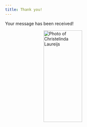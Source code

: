 ```yaml
---
title: Thank you!
---
```


Your message has been received!

<img src="/octopus-balloons.png" alt="Photo of Christelinda Laureijs" width="300" height="300" style="display: block; margin-left: auto; margin-right: auto; width: 50%">

